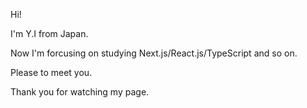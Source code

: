 Hi! 

I'm Y.I from Japan. 

Now I'm forcusing on studying Next.js/React.js/TypeScript and so on.

Please to meet you.

Thank you for watching my page.

